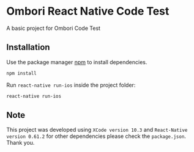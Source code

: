 # Ombori React Native Code Test

A basic project for Ombori Code Test

## Installation

Use the package manager [npm](https://www.npmjs.com/get-npm) to install dependencies.

```bash
npm install
```

Run `react-native run-ios` inside the project folder:

```bash
react-native run-ios
```

## Note
This project was developed using `XCode version 10.3` and `React-Native version 0.61.2` for other dependencies please check the `package.json`. Thank you.

